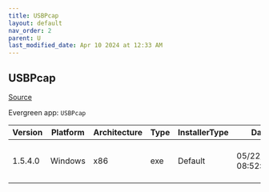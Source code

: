 ```yaml
---
title: USBPcap
layout: default
nav_order: 2
parent: U
last_modified_date: Apr 10 2024 at 12:33 AM
---
```


## USBPcap

[Source](https://github.com/desowin/usbpcap/)

Evergreen app: `USBPcap`

| Version | Platform | Architecture | Type | InstallerType | Date                | Size   | URI                                                                                                                                                                            |
| ------- | -------- | ------------ | ---- | ------------- | ------------------- | ------ | ------------------------------------------------------------------------------------------------------------------------------------------------------------------------------ |
| 1.5.4.0 | Windows  | x86          | exe  | Default       | 05/22/2020 08:52:47 | 195040 | [https://github.com/desowin/usbpcap/releases/download/1.5.4.0/USBPcapSetup-1.5.4.0.exe](https://github.com/desowin/usbpcap/releases/download/1.5.4.0/USBPcapSetup-1.5.4.0.exe) |
